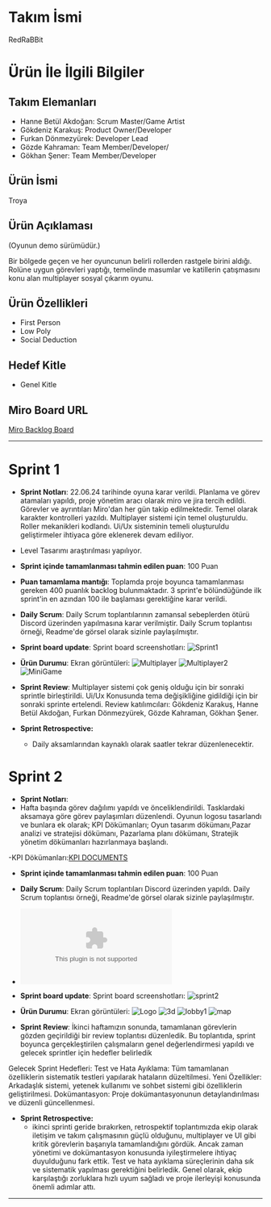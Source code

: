 # **Takım İsmi**

RedRaBBit

# Ürün İle İlgili Bilgiler

## Takım Elemanları

- Hanne Betül Akdoğan: Scrum Master/Game Artist
- Gökdeniz Karakuş: Product Owner/Developer
- Furkan Dönmezyürek: Developer Lead
- Gözde Kahraman: Team Member/Developer/
- Gökhan Şener: Team Member/Developer

## Ürün İsmi

Troya

## Ürün Açıklaması

(Oyunun demo sürümüdür.)

Bir bölgede geçen ve her oyuncunun belirli rollerden rastgele birini aldığı. Rolüne uygun görevleri yaptığı, temelinde masumlar ve katillerin çatışmasını konu alan multiplayer sosyal çıkarım oyunu.

## Ürün Özellikleri

- First Person 
- Low Poly
- Social Deduction

## Hedef Kitle

- Genel Kitle

## Miro Board URL

[Miro Backlog Board](https://miro.com/app/board/uXjVK5KK3Ig=/?share_link_id=122507394564)

---

# Sprint 1

- **Sprint Notları**: 22.06.24 tarihinde oyuna karar verildi. Planlama ve görev atamaları yapıldı, proje yönetim aracı olarak miro ve jira tercih edildi. Görevler ve ayrıntıları Miro'dan her gün takip edilmektedir. Temel olarak karakter kontrolleri yazıldı. Multiplayer sistemi için temel oluşturuldu. Roller mekanikleri kodlandı. Ui/Ux sisteminin temeli oluşturuldu geliştirmeler ihtiyaca göre eklenerek devam ediliyor.
- Level Tasarımı araştırılması yapılıyor.

- **Sprint içinde tamamlanması tahmin edilen puan**: 100 Puan
  
- **Puan tamamlama mantığı**: Toplamda proje boyunca tamamlanması gereken 400 puanlık backlog bulunmaktadır. 3 sprint'e bölündüğünde ilk sprint'in en azından 100 ile başlaması gerektiğine karar verildi.

- **Daily Scrum**: Daily Scrum toplantılarının zamansal sebeplerden ötürü Discord üzerinden yapılmasına karar verilmiştir. Daily Scrum toplantısı örneği, Readme'de görsel olarak sizinle paylaşılmıştır. 

- **Sprint board update**: Sprint board screenshotları: 
![Sprint1](https://github.com/user-attachments/assets/d2c449a0-179a-45fe-a297-bd0e26eb81f1)


- **Ürün Durumu**: Ekran görüntüleri:
  ![Multiplayer](https://github.com/FurkanDonmezYurek/project-I/assets/116437656/5139bdbe-5f62-40a9-abc2-b1415cf130d7)
  ![Multiplayer2](https://github.com/FurkanDonmezYurek/project-I/assets/116437656/625cd65d-21d1-46cf-96b6-87a828000c37)
  ![MiniGame](https://github.com/FurkanDonmezYurek/project-I/assets/116437656/9a0f1624-1fb6-4da9-aa33-279510eb0c86)


- **Sprint Review**: 
  Multiplayer sistemi çok geniş olduğu için bir sonraki sprintle birleştirildi. Ui/Ux Konusunda tema değişikliğine gidildiği için bir sonraki sprinte ertelendi.
   Review katılımcıları: Gökdeniz Karakuş, Hanne Betül Akdoğan, Furkan Dönmezyürek, Gözde Kahraman, Gökhan Şener.

- **Sprint Retrospective:**
  - Daily aksamlarından kaynaklı olarak saatler tekrar düzenlenecektir.
    

# Sprint 2

- **Sprint Notları**:
- Hafta başında görev dağılımı yapıldı ve önceliklendirildi. Tasklardaki aksamaya göre görev paylaşımları düzenlendi. Oyunun logosu tasarlandı ve bunlara ek olarak;
KPI Dökümanları; Oyun tasarım dökümanı,Pazar analizi ve stratejisi dökümanı, Pazarlama planı dökümanı, Stratejik yönetim dökümanları hazırlanmaya başlandı.

-KPI Dökümanları:[KPI DOCUMENTS](https://drive.google.com/drive/folders/1ip8Rl_7lPqX-KgwQfjthpDM7RkyW4r0P?usp=share_link)


- **Sprint içinde tamamlanması tahmin edilen puan**: 100 Puan
  

- **Daily Scrum**: Daily Scrum toplantıları Discord üzerinden yapıldı. Daily Scrum toplantısı örneği, Readme'de görsel olarak sizinle paylaşılmıştır.
- ![DailyScrumSS](https://github.com/user-attachments/files/16325292/Sprint2Daily.docx)

- **Sprint board update**: Sprint board screenshotları: 
![sprint2](https://github.com/user-attachments/assets/cbe6045d-f394-4ed3-9490-7c83cd0ad2d9)

- **Ürün Durumu**: Ekran görüntüleri:
  ![Logo](https://github.com/user-attachments/assets/a0f40851-6f24-487c-9302-5e0722edbaf0)
  ![3d](https://github.com/user-attachments/assets/9cadefdc-aa81-4877-9445-917422032224)
  ![lobby1](https://github.com/user-attachments/assets/76f0431d-067d-45ec-bc53-695b85a9094a)
  ![map](https://github.com/user-attachments/assets/4be835ae-3c54-4e08-9768-f033fed63eb5)


- **Sprint Review**: 
  İkinci haftamızın sonunda, tamamlanan görevlerin gözden geçirildiği bir review toplantısı düzenledik. Bu toplantıda, sprint boyunca gerçekleştirilen çalışmaların genel değerlendirmesi yapıldı ve gelecek sprintler için hedefler belirledik
  
Gelecek Sprint Hedefleri:
Test ve Hata Ayıklama: Tüm tamamlanan özelliklerin sistematik testleri yapılarak hataların düzeltilmesi.
Yeni Özellikler: Arkadaşlık sistemi, yetenek kullanımı ve sohbet sistemi gibi özelliklerin geliştirilmesi.
Dokümantasyon: Proje dokümantasyonunun detaylandırılması ve düzenli güncellenmesi.

- **Sprint Retrospective:**
  - ikinci sprinti geride bırakırken, retrospektif toplantımızda ekip olarak iletişim ve takım çalışmasının güçlü olduğunu, multiplayer ve UI gibi kritik görevlerin başarıyla tamamlandığını gördük. Ancak zaman yönetimi ve dokümantasyon konusunda iyileştirmelere ihtiyaç duyulduğunu fark ettik. Test ve hata ayıklama süreçlerinin daha sık ve sistematik yapılması gerektiğini belirledik. Genel olarak, ekip karşılaştığı zorluklara hızlı uyum sağladı ve proje ilerleyişi konusunda önemli adımlar attı.
  
---  

